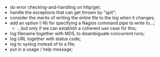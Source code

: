  - do error checking-and-handling on http/get;
 - handle the exceptions that can get thrown by "spit";
 - consider the merits of writing the entire file to the log when it changes;
 - add an option (-N) for specifying a Nagios command pipe to write to...;
   - ...but only if we can establish a coherent use case for this;
 - log filename together with MD5, to disambiguate concurrent runs;
 - log URL together with status code;
 - log to syslog instead of to a file;
 - put in a usage / help message;
